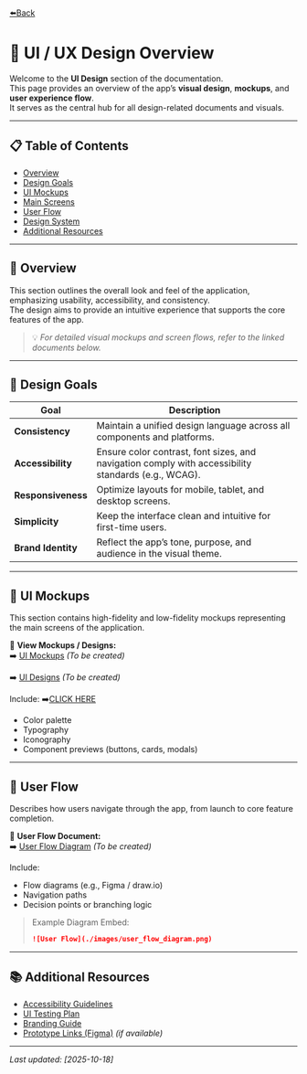 [⬅️Back](../../Connect-Docs.md)
# 🎨 UI / UX Design Overview

Welcome to the **UI Design** section of the documentation.  
This page provides an overview of the app’s **visual design**, **mockups**, and **user experience flow**.  
It serves as the central hub for all design-related documents and visuals.

---

## 📋 Table of Contents
- [Overview](#overview)
- [Design Goals](#design-goals)
- [UI Mockups](#ui-mockups)
- [Main Screens](#main-screens)
- [User Flow](#user-flow)
- [Design System](#design-system)
- [Additional Resources](#additional-resources)

---

## 🧭 Overview

This section outlines the overall look and feel of the application, emphasizing usability, accessibility, and consistency.  
The design aims to provide an intuitive experience that supports the core features of the app.

> 💡 *For detailed visual mockups and screen flows, refer to the linked documents below.*

---

## 🎯 Design Goals

| Goal | Description |
|------|--------------|
| **Consistency** | Maintain a unified design language across all components and platforms. |
| **Accessibility** | Ensure color contrast, font sizes, and navigation comply with accessibility standards (e.g., WCAG). |
| **Responsiveness** | Optimize layouts for mobile, tablet, and desktop screens. |
| **Simplicity** | Keep the interface clean and intuitive for first-time users. |
| **Brand Identity** | Reflect the app’s tone, purpose, and audience in the visual theme. |

---

## 🧱 UI Mockups

This section contains high-fidelity and low-fidelity mockups representing the main screens of the application.

📄 **View Mockups / Designs:**  
➡️ [UI Mockups](ui-mockups.md) *(To be created)*

➡️ [UI Designs](ui-designs.md) *(To be created)*


Include: ➡️[CLICK HERE](ui-ideas.md)
- Color palette
- Typography
- Iconography
- Component previews (buttons, cards, modals)

---

## 🔄 User Flow

Describes how users navigate through the app, from launch to core feature completion.

📄 **User Flow Document:**  
➡️ [User Flow Diagram](./User_Flow.md) *(To be created)*

Include:
- Flow diagrams (e.g., Figma / draw.io)
- Navigation paths
- Decision points or branching logic

> Example Diagram Embed:
> ```markdown
> ![User Flow](./images/user_flow_diagram.png)
> ```

---

<!-- Dunno why I left this here, but its there if want to keep it-->
## 📚 Additional Resources

- [Accessibility Guidelines](./Accessibility_Guide.md)
- [UI Testing Plan](./UI_Testing.md)
- [Branding Guide](./Branding.md)
- [Prototype Links (Figma)](https://www.figma.com/file/...) *(if available)*

---

_Last updated: [2025-10-18]_